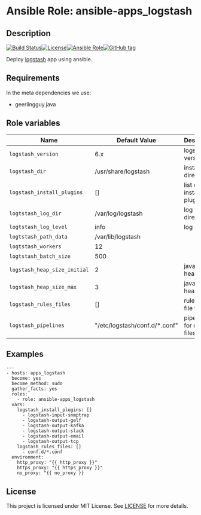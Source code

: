 # Ansible Role: ansible-apps_logstash


## Description

[![Build Status](https://travis-ci.com/lotusnoir/ansible-apps_logstash.svg?branch=master)](https://travis-ci.com/lotusnoir/ansible-apps_logstash)[![License](https://img.shields.io/badge/license-MIT%20License-brightgreen.svg)](https://opensource.org/licenses/MIT)[![Ansible Role](https://img.shields.io/badge/ansible%20role-apps__logstash-blue)](https://galaxy.ansible.com/lotusnoir/ansible-apps_logstash/)[![GitHub tag](https://img.shields.io/badge/version-latest-blue)](https://github.com/lotusnoir/ansible-apps_logstash/tags)

Deploy [logstash](https://www.elastic.co/fr/logstash) app using ansible.


## Requirements

In the meta dependencies we use:

 - geerlingguy.java

## Role variables

| Name           | Default Value | Description                        |
| -------------- | ------------- | -----------------------------------|
| `logstash_version` | 6.x | logstash version |
| `logstash_dir` | /usr/share/logstash | install directory |
| `logstash_install_plugins` | [] | list of installed plugins |
| `logtstash_log_dir` | /var/log/logstash | log directory |
| `logtstash_log_level` | info | log level  |
| `logtstash_path_data` | /var/lib/logstash |  |
| `logtstash_workers` | 12 |  |
| `logtstash_batch_size` | 500 |  |
| `logstash_heap_size_initial` | 2 | java initial heap size |
| `logstash_heap_size_max` | 3 | java max heap size |
| `logstash_rules_files` | [] | rules conf file to load |
| `logstash_pipelines` | "/etc/logstash/conf.d/*.conf" | pipelines for config files |

## Examples

	---
	- hosts: apps_logstash
	  become: yes
	  become_method: sudo
	  gather_facts: yes
	  roles:
	    - role: ansible-apps_logstash
	  vars:
        logstash_install_plugins: []
          - logstash-input-snmptrap
          - logstash-output-gelf
          - logstash-output-kafka
          - logstash-output-slack
          - logstash-output-email
          - logstash-output-tcp
        logstash_rules_files: []
          - conf.d/*.conf
	  environment: 
	    http_proxy: "{{ http_proxy }}"
	    https_proxy: "{{ https_proxy }}"
	    no_proxy: "{{ no_proxy }}


## License

This project is licensed under MIT License. See [LICENSE](/LICENSE) for more details.
